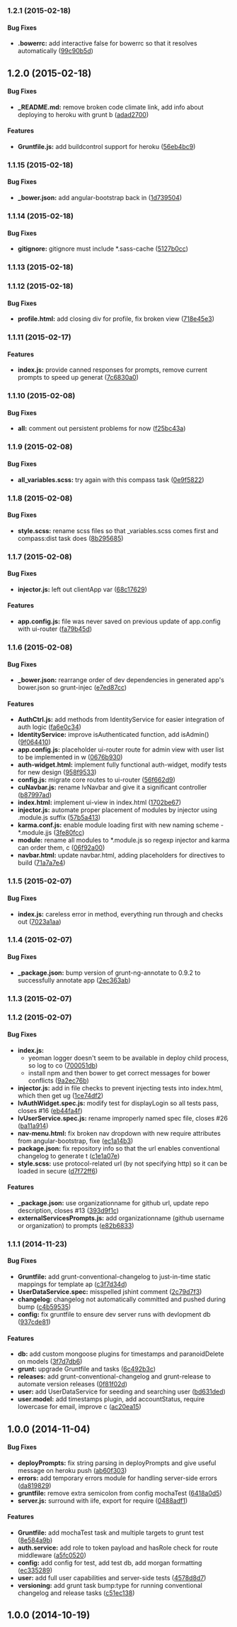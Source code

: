 <a name="1.2.1"></a>
### 1.2.1 (2015-02-18)


#### Bug Fixes

* **.bowerrc:** add interactive false for bowerrc so that it resolves automatically ([99c90b5d](https://github.com/columbiajs/generator-columbia-angular/commit/99c90b5d7240281685f42c77a1023f604bd59b7c))


<a name="1.2.0"></a>
## 1.2.0 (2015-02-18)


#### Bug Fixes

* **_README.md:** remove broken code climate link, add info about deploying to heroku with grunt b ([adad2700](https://github.com/columbiajs/generator-columbia-angular/commit/adad27000d5695683ffb3aff1abf94a6e258a473))


#### Features

* **Gruntfile.js:** add buildcontrol support for heroku ([56eb4bc9](https://github.com/columbiajs/generator-columbia-angular/commit/56eb4bc919a1cbdc2013d1b11fb93f8bdd20b7b5))


<a name="1.1.15"></a>
### 1.1.15 (2015-02-18)


#### Bug Fixes

* **_bower.json:** add angular-bootstrap back in ([1d739504](https://github.com/columbiajs/generator-columbia-angular/commit/1d73950419b099f8a982533a76c4f192184cf98b))


<a name="1.1.14"></a>
### 1.1.14 (2015-02-18)


#### Bug Fixes

* **gitignore:** gitignore must include *.sass-cache ([5127b0cc](https://github.com/columbiajs/generator-columbia-angular/commit/5127b0cc0af3eebad6e9c3e35a8da5344b0d8d41))


<a name="1.1.13"></a>
### 1.1.13 (2015-02-18)


<a name="1.1.12"></a>
### 1.1.12 (2015-02-18)


#### Bug Fixes

* **profile.html:** add closing div for profile, fix broken view ([718e45e3](https://github.com/columbiajs/generator-columbia-angular/commit/718e45e3f150b789c4343cff20a053dea86e26e8))


<a name="1.1.11"></a>
### 1.1.11 (2015-02-17)


#### Features

* **index.js:** provide canned responses for prompts, remove current prompts to speed up generat ([7c6830a0](https://github.com/columbiajs/generator-columbia-angular/commit/7c6830a075a4f7a4e024bc9dd6b08c7f6ac6578c))


<a name="1.1.10"></a>
### 1.1.10 (2015-02-08)


#### Bug Fixes

* **all:** comment out persistent problems for now ([f25bc43a](https://github.com/columbiajs/generator-columbia-angular/commit/f25bc43a5e24e11a142e9f63270d8880bf621c04))


<a name="1.1.9"></a>
### 1.1.9 (2015-02-08)


#### Bug Fixes

* **all_variables.scss:** try again with this compass task ([0e9f5822](https://github.com/columbiajs/generator-columbia-angular/commit/0e9f58226eae541a9a89d7d19769a421aaeec742))


<a name="1.1.8"></a>
### 1.1.8 (2015-02-08)


#### Bug Fixes

* **style.scss:** rename scss files so that _variables.scss comes first and compass:dist task does ([8b295685](https://github.com/columbiajs/generator-columbia-angular/commit/8b2956850995df70376692a8bdae33577644aed4))


<a name="1.1.7"></a>
### 1.1.7 (2015-02-08)


#### Bug Fixes

* **injector.js:** left out clientApp var ([68c17629](https://github.com/columbiajs/generator-columbia-angular/commit/68c17629fa997e5610880176b1a6ef2a81b27ae4))


#### Features

* **app.config.js:** file was never saved on previous update of app.config with ui-router ([fa79b45d](https://github.com/columbiajs/generator-columbia-angular/commit/fa79b45d588970b632147cca9d3882627bcb1860))


<a name="1.1.6"></a>
### 1.1.6 (2015-02-08)


#### Bug Fixes

* **_bower.json:** rearrange order of dev dependencies in generated app's bower.json so grunt-injec ([e7ed87cc](https://github.com/columbiajs/generator-columbia-angular/commit/e7ed87ccea9807564deed1250bb54f5d510c5406))


#### Features

* **AuthCtrl.js:** add methods from IdentityService for easier integration of auth logic ([fa6e0c34](https://github.com/columbiajs/generator-columbia-angular/commit/fa6e0c34ebf1833e8777e47dcd68ad7025213cd0))
* **IdentityService:** improve isAuthenticated function, add isAdmin() ([9f064410](https://github.com/columbiajs/generator-columbia-angular/commit/9f064410e4a1556061b9ec72fb5f38cf160f367d))
* **app.config.js:** placeholder ui-router route for admin view with user list to be implemented in w ([0676b930](https://github.com/columbiajs/generator-columbia-angular/commit/0676b93060ad78b277762e8f728a5a9c50cf21be))
* **auth-widget.html:** implement fully functional auth-widget, modify tests for new design ([958f9533](https://github.com/columbiajs/generator-columbia-angular/commit/958f953365f411be000ae3aeac22baeb21b6d98a))
* **config.js:** migrate core routes to ui-router ([56f662d9](https://github.com/columbiajs/generator-columbia-angular/commit/56f662d9d2c29ed5ef875d4d4a1dc6f80dd2664c))
* **cuNavbar.js:** rename lvNavbar and give it a significant controller ([b87997ad](https://github.com/columbiajs/generator-columbia-angular/commit/b87997ad54e8fbffb99230bee4d65bf2eacd5a9f))
* **index.html:** implement ui-view in index.html ([1702be67](https://github.com/columbiajs/generator-columbia-angular/commit/1702be671f0d3d3fd662f64260a09bfa6d9b4941))
* **injector.js:** automate proper placement of modules by injector using .module.js suffix ([57b5a413](https://github.com/columbiajs/generator-columbia-angular/commit/57b5a413a369aa19a4cda785337a94e36cd5d28f))
* **karma.conf.js:** enable module loading first with new naming scheme - *.module.jjs ([3fe80fcc](https://github.com/columbiajs/generator-columbia-angular/commit/3fe80fcc96c8a505c6912dd66204c8bafddf13ad))
* **module:** rename all modules to *.module.js so regexp injector and karma can order them, c ([06f92a00](https://github.com/columbiajs/generator-columbia-angular/commit/06f92a00271b127a0396e0a38d53b4d6165ac974))
* **navbar.html:** update navbar.html, adding placeholders for directives to build ([71a7a7e4](https://github.com/columbiajs/generator-columbia-angular/commit/71a7a7e4b4cadb5f5d5d77c2c0bc42f68e28b82d))


<a name="1.1.5"></a>
### 1.1.5 (2015-02-07)


#### Bug Fixes

* **index.js:** careless error in method, everything run through and checks out ([7023a1aa](https://github.com/columbiajs/generator-columbia-angular/commit/7023a1aaecfc21eba824852fc1aab0b3fcefd8c7))


<a name="1.1.4"></a>
### 1.1.4 (2015-02-07)


#### Bug Fixes

* **_package.json:** bump version of grunt-ng-annotate to 0.9.2 to successfully annotate app ([2ec363ab](https://github.com/columbiajs/generator-columbia-angular/commit/2ec363ab37a28f74b86914fe5da677d7dc2f2d2a))


<a name="1.1.3"></a>
### 1.1.3 (2015-02-07)


<a name="1.1.2"></a>
### 1.1.2 (2015-02-07)


#### Bug Fixes

* **index.js:**
  * yeoman logger doesn't seem to be available in deploy child process, so log to co ([700051db](https://github.com/columbiajs/generator-columbia-angular/commit/700051db77bd11ffcd67216b2820e621bca55824))
  * install npm and then bower to get correct messages for bower conflicts ([9a2ec76b](https://github.com/columbiajs/generator-columbia-angular/commit/9a2ec76b7c60c3f43b2a4652ebbe5be2902f6200))
* **injector.js:** add in file checks to prevent injecting tests into index.html, which then get ug ([1ce74df2](https://github.com/columbiajs/generator-columbia-angular/commit/1ce74df27a4a3d0abcb2753c817d25cb30b2d7f2))
* **lvAuthWidget.spec.js:** modify test for displayLogin so all tests pass, closes #16 ([eb44fa4f](https://github.com/columbiajs/generator-columbia-angular/commit/eb44fa4f6d900b3ebb746ad5927d0b0e3885748a))
* **lvUserService.spec.js:** rename improperly named spec file, closes #26 ([ba11a914](https://github.com/columbiajs/generator-columbia-angular/commit/ba11a914f7b56385296b2c0e1f17ce26669ac717))
* **nav-menu.html:** fix broken nav dropdown with new require attributes from angular-bootstrap, fixe ([ec1a14b3](https://github.com/columbiajs/generator-columbia-angular/commit/ec1a14b365c908f907cd7d320994057324467eda))
* **package.json:** fix repository info so that the url enables conventional changelog to generate t ([c1e1a07e](https://github.com/columbiajs/generator-columbia-angular/commit/c1e1a07e167490f7c0f0b0292f65357dee88540b))
* **style.scss:** use protocol-related url (by not specifying http) so it can be loaded in secure  ([d7f72ff6](https://github.com/columbiajs/generator-columbia-angular/commit/d7f72ff6e6e343ae3685d8e70e0c261b975fe88b))


#### Features

* **_package.json:** use organizationname for github url, update repo description, closes #13 ([393d9f1c](https://github.com/columbiajs/generator-columbia-angular/commit/393d9f1c03febfaca0d63a54e1a7a04c2c54b3ee))
* **externalServicesPrompts.js:** add organizationname (github username or organization) to prompts ([e82b6833](https://github.com/columbiajs/generator-columbia-angular/commit/e82b68337263b246649462697e9c5db566c49090))


<a name="1.1.1"></a>
### 1.1.1 (2014-11-23)


#### Bug Fixes

* **Gruntfile:** add grunt-conventional-changelog to just-in-time static mappings for template ap ([c3f7d34d](https://github.com/leviathantech/generator-leviathan/commit/c3f7d34dcb3e90bd7d36115b870cabfe226ccdab))
* **UserDataService.spec:** misspelled jshint comment ([2c79d7f3](https://github.com/leviathantech/generator-leviathan/commit/2c79d7f3e9631c25b713aea03662bcf03fa71f12))
* **changelog:** changelog not automatically committed and pushed during bump ([c4b59535](https://github.com/leviathantech/generator-leviathan/commit/c4b595357c6f17fdb6975e9949386f46c640f667))
* **config:** fix gruntfile to ensure dev server runs with devlopment db ([937cde81](https://github.com/leviathantech/generator-leviathan/commit/937cde811fbceddec2d69421a9675ecf11dea3a8))


#### Features

* **db:** add custom mongoose plugins for timestamps and paranoidDelete on models ([3f7d7db6](https://github.com/leviathantech/generator-leviathan/commit/3f7d7db61008b7328ddf2483ff4220edcf4aeac1))
* **grunt:** upgrade Gruntfile and tasks ([6c492b3c](https://github.com/leviathantech/generator-leviathan/commit/6c492b3cc5140c50afd325e57d4aa5348d0695cb))
* **releases:** add grunt-conventional-changelog and grunt-release to automate version releases  ([0f81f02d](https://github.com/leviathantech/generator-leviathan/commit/0f81f02d5518cb3b979d983225022c54d9b04eb8))
* **user:** add UserDataService for seeding and searching user ([bd631ded](https://github.com/leviathantech/generator-leviathan/commit/bd631dedd8c8978784decd9b40d4f03e3a6ccc84))
* **user.model:** add timestamps plugin, add accountStatus, require lowercase for email, improve c ([ac20ea15](https://github.com/leviathantech/generator-leviathan/commit/ac20ea15efbc7f251f0279baa0205cfcd55be688))


<a name="1.0.0"></a>
## 1.0.0 (2014-11-04)


#### Bug Fixes

* **deployPrompts:** fix string parsing in deployPrompts and give useful message on heroku push ([ab60f303](https://github.com/leviathantech/generator-leviathan/commit/ab60f30385ff7b0c1453ab31016ed9393876aca5))
* **errors:** add temporary errors module for handling server-side errors ([da819829](https://github.com/leviathantech/generator-leviathan/commit/da81982940cb3588ebafcea303a443cc1e215366))
* **gruntfile:** remove extra semicolon from config mochaTest ([6418a0d5](https://github.com/leviathantech/generator-leviathan/commit/6418a0d5cf4837410813ec0cbe85000b9bb909ba))
* **server.js:** surround with iife, export for require ([0488adf1](https://github.com/leviathantech/generator-leviathan/commit/0488adf155ef56d6134db04f1285d75cedf5b8a0))


#### Features

* **Gruntfile:** add mochaTest task and multiple targets to grunt test ([8e584a9b](https://github.com/leviathantech/generator-leviathan/commit/8e584a9b20b6a39830f5302fa0810e512f071bb5))
* **auth.service:** add role to token payload and hasRole check for route middleware ([a5fc0520](https://github.com/leviathantech/generator-leviathan/commit/a5fc0520966840594723f7aff5ed7adb608d58a1))
* **config:** add config for test, add test db, add morgan formatting ([ec335289](https://github.com/leviathantech/generator-leviathan/commit/ec3352897db9d06db33052da728ffabe8b7b51d4))
* **user:** add full user capabilities and server-side tests ([4578d8d7](https://github.com/leviathantech/generator-leviathan/commit/4578d8d7f0fb746ea4860ad1fca41a1d5fd7224c))
* **versioning:** add grunt task bump:type for running conventional changelog and release tasks ([c51ec138](https://github.com/leviathantech/generator-leviathan/commit/c51ec138f01782cb01b9708401b321c751a3f35a))


<a name="1.0.0"></a>
## 1.0.0 (2014-10-19)
